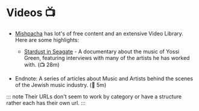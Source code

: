# Videos 📺

- [Mishpacha](https://mishpacha.com/) has lot's of free content and an extensive Video Library. Here are some highlights:

    - [Stardust in Seagate](https://mishpacha.com/watch-stardust-in-seagate/) - A documentary about the music of Yossi Green, featuring interviews with many of the artists he has worked with. (📺 28m)
- Endnote: A series of articles about Music and Artists behind the scenes of the Jewish music industry. (📖 5m)

::: note
Their URLs don't seem to work by category or have a structure rather each has their own url.
:::

